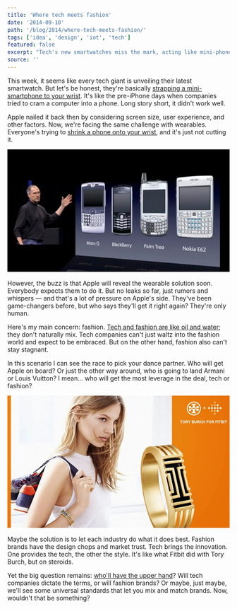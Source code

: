```yaml
---
title: 'Where tech meets fashion'
date: '2014-09-10'
path: '/blog/2014/where-tech-meets-fashion/'
tags: ['idea', 'design', 'iot', 'tech']
featured: false
excerpt: "Tech's new smartwatches miss the mark, acting like mini-phones on your wrist. The future lies in tech-fashion partnerships. Think Armani designs packed with Apple tech. The balance of power between tech and fashion is the next frontier."
source: ''
---
```


This week, it seems like every tech giant is unveiling their latest smartwatch. But let's be honest, they're basically [strapping a mini-smartphone to your wrist](/blog/2014/the-smartwatch). It's like the pre-iPhone days when companies tried to cram a computer into a phone. Long story short, it didn't work well.

Apple nailed it back then by considering screen size, user experience, and other factors. Now, we're facing the same challenge with wearables. Everyone's trying to [shrink a phone onto your wrist](https://techcrunch.com/2014/06/18/fleksy-builds-a-texting-app-for-the-samsung-gear-2-smartwatch/), and it's just not cutting it.

![Steve Jobs introduces the iPhone](../../../images/steve-jobs-introduces-iphone.jpg 'Steve Jobs introduces the iPhone')

However, the buzz is that Apple will reveal the wearable solution soon. Everybody expects them to do it. But no leaks so far, just rumors and whispers — and that's a lot of pressure on Apple's side. They've been game-changers before, but who says they'll get it right again? They're only human.

Here's my main concern: fashion. [Tech and fashion are like oil and water](/blog/2014/the-problem-with-wearables); they don't naturally mix. Tech companies can't just waltz into the fashion world and expect to be embraced. But on the other hand, fashion also can't stay stagnant.

In this scenario I can see the race to pick your dance partner. Who will get Apple on board? Or just the other way around, who is going to land Armani or Louis Vuitton? I mean... who will get the most leverage in the deal, tech or fashion?

![Fitbit & Tory Burch partnership](../../../images/fitbit-tory-partnership.jpg 'Fitbit & Tory Burch partnership')

Maybe the solution is to let each industry do what it does best. Fashion brands have the design chops and market trust. Tech brings the innovation. One provides the tech, the other the style. It's like what Fitbit did with Tory Burch, but on steroids.

Yet the big question remains: [who'll have the upper hand](/blog/2014/discovering-as-you-go)? Will tech companies dictate the terms, or will fashion brands? Or maybe, just maybe, we'll see some universal standards that let you mix and match brands. Now, wouldn't that be something?
